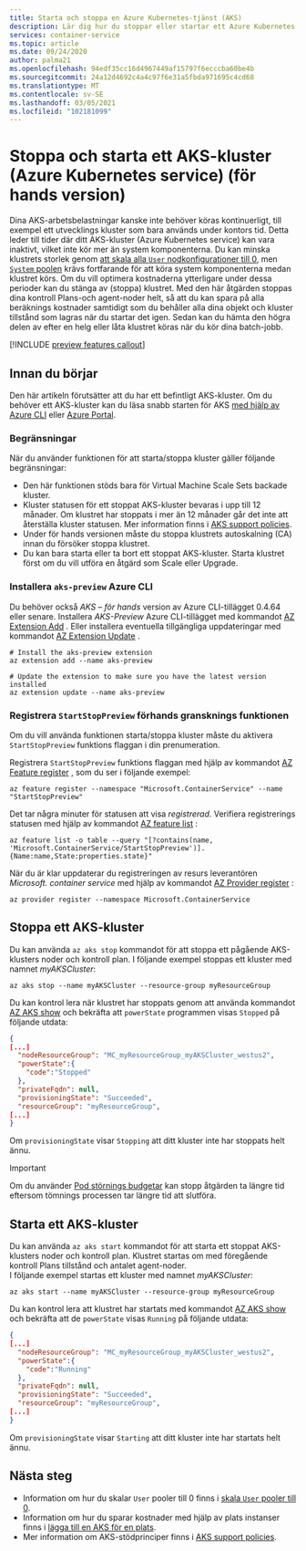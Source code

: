 ```yaml
---
title: Starta och stoppa en Azure Kubernetes-tjänst (AKS)
description: Lär dig hur du stoppar eller startar ett Azure Kubernetes service-kluster (AKS).
services: container-service
ms.topic: article
ms.date: 09/24/2020
author: palma21
ms.openlocfilehash: 94edf35cc16d4967449af15797f6ecccba60be4b
ms.sourcegitcommit: 24a12d4692c4a4c97f6e31a5fbda971695c4cd68
ms.translationtype: MT
ms.contentlocale: sv-SE
ms.lasthandoff: 03/05/2021
ms.locfileid: "102181099"
---
```

# <a name="stop-and-start-an-azure-kubernetes-service-aks-cluster-preview"></a>Stoppa och starta ett AKS-kluster (Azure Kubernetes service) (för hands version)

Dina AKS-arbetsbelastningar kanske inte behöver köras kontinuerligt, till exempel ett utvecklings kluster som bara används under kontors tid. Detta leder till tider där ditt AKS-kluster (Azure Kubernetes service) kan vara inaktivt, vilket inte kör mer än system komponenterna. Du kan minska klustrets storlek genom [att skala alla `User` nodkonfigurationer till 0](scale-cluster.md#scale-user-node-pools-to-0), men [ `System` poolen](use-system-pools.md) krävs fortfarande för att köra system komponenterna medan klustret körs. Om du vill optimera kostnaderna ytterligare under dessa perioder kan du stänga av (stoppa) klustret. Med den här åtgärden stoppas dina kontroll Plans-och agent-noder helt, så att du kan spara på alla beräknings kostnader samtidigt som du behåller alla dina objekt och kluster tillstånd som lagras när du startar det igen. Sedan kan du hämta den högra delen av efter en helg eller låta klustret köras när du kör dina batch-jobb.

[!INCLUDE [preview features callout](./includes/preview/preview-callout.md)]

## <a name="before-you-begin"></a>Innan du börjar

Den här artikeln förutsätter att du har ett befintligt AKS-kluster. Om du behöver ett AKS-kluster kan du läsa snabb starten för AKS [med hjälp av Azure CLI][aks-quickstart-cli] eller [Azure Portal][aks-quickstart-portal].


### <a name="limitations"></a>Begränsningar

När du använder funktionen för att starta/stoppa kluster gäller följande begränsningar:

- Den här funktionen stöds bara för Virtual Machine Scale Sets backade kluster.
- Kluster statusen för ett stoppat AKS-kluster bevaras i upp till 12 månader. Om klustret har stoppats i mer än 12 månader går det inte att återställa kluster statusen. Mer information finns i [AKS support policies](support-policies.md).
- Under för hands versionen måste du stoppa klustrets autoskalning (CA) innan du försöker stoppa klustret.
- Du kan bara starta eller ta bort ett stoppat AKS-kluster. Starta klustret först om du vill utföra en åtgärd som Scale eller Upgrade.

### <a name="install-the-aks-preview-azure-cli"></a>Installera `aks-preview` Azure CLI 

Du behöver också *AKS – för hands* version av Azure CLI-tillägget 0.4.64 eller senare. Installera *AKS-Preview* Azure CLI-tillägget med kommandot [AZ Extension Add][az-extension-add] . Eller installera eventuella tillgängliga uppdateringar med kommandot [AZ Extension Update][az-extension-update] .

```azurecli-interactive
# Install the aks-preview extension
az extension add --name aks-preview

# Update the extension to make sure you have the latest version installed
az extension update --name aks-preview
``` 

### <a name="register-the-startstoppreview-preview-feature"></a>Registrera `StartStopPreview` förhands gransknings funktionen

Om du vill använda funktionen starta/stoppa kluster måste du aktivera `StartStopPreview` funktions flaggan i din prenumeration.

Registrera `StartStopPreview` funktions flaggan med hjälp av kommandot [AZ Feature register][az-feature-register] , som du ser i följande exempel:

```azurecli-interactive
az feature register --namespace "Microsoft.ContainerService" --name "StartStopPreview"
```

Det tar några minuter för statusen att visa *registrerad*. Verifiera registrerings statusen med hjälp av kommandot [AZ feature list][az-feature-list] :

```azurecli-interactive
az feature list -o table --query "[?contains(name, 'Microsoft.ContainerService/StartStopPreview')].{Name:name,State:properties.state}"
```

När du är klar uppdaterar du registreringen av resurs leverantören *Microsoft. container service* med hjälp av kommandot [AZ Provider register][az-provider-register] :

```azurecli-interactive
az provider register --namespace Microsoft.ContainerService
```

## <a name="stop-an-aks-cluster"></a>Stoppa ett AKS-kluster

Du kan använda `az aks stop` kommandot för att stoppa ett pågående AKS-klusters noder och kontroll plan. I följande exempel stoppas ett kluster med namnet *myAKSCluster*:

```azurecli-interactive
az aks stop --name myAKSCluster --resource-group myResourceGroup
```

Du kan kontrol lera när klustret har stoppats genom att använda kommandot [AZ AKS show][az-aks-show] och bekräfta att `powerState` programmen visas `Stopped` på följande utdata:

```json
{
[...]
  "nodeResourceGroup": "MC_myResourceGroup_myAKSCluster_westus2",
  "powerState":{
    "code":"Stopped"
  },
  "privateFqdn": null,
  "provisioningState": "Succeeded",
  "resourceGroup": "myResourceGroup",
[...]
}
```

Om `provisioningState` visar `Stopping` att ditt kluster inte har stoppats helt ännu.

> [!IMPORTANT]
> Om du använder [Pod störnings budgetar](https://kubernetes.io/docs/concepts/workloads/pods/disruptions/) kan stopp åtgärden ta längre tid eftersom tömnings processen tar längre tid att slutföra.


## <a name="start-an-aks-cluster"></a>Starta ett AKS-kluster

Du kan använda `az aks start` kommandot för att starta ett stoppat AKS-klusters noder och kontroll plan. Klustret startas om med föregående kontroll Plans tillstånd och antalet agent-noder.  
I följande exempel startas ett kluster med namnet *myAKSCluster*:

```azurecli-interactive
az aks start --name myAKSCluster --resource-group myResourceGroup
```

Du kan kontrol lera att klustret har startats med kommandot [AZ AKS show][az-aks-show] och bekräfta att de `powerState` visas `Running` på följande utdata:

```json
{
[...]
  "nodeResourceGroup": "MC_myResourceGroup_myAKSCluster_westus2",
  "powerState":{
    "code":"Running"
  },
  "privateFqdn": null,
  "provisioningState": "Succeeded",
  "resourceGroup": "myResourceGroup",
[...]
}
```

Om `provisioningState` visar `Starting` att ditt kluster inte har startats helt ännu.


## <a name="next-steps"></a>Nästa steg

- Information om hur du skalar `User` pooler till 0 finns i [skala `User` pooler till 0](scale-cluster.md#scale-user-node-pools-to-0).
- Information om hur du sparar kostnader med hjälp av plats instanser finns i [lägga till en AKS för en plats](spot-node-pool.md).
- Mer information om AKS-stödprinciper finns i [AKS support policies](support-policies.md).

<!-- LINKS - external -->

<!-- LINKS - internal -->
[aks-quickstart-cli]: kubernetes-walkthrough.md
[aks-quickstart-portal]: kubernetes-walkthrough-portal.md
[install-azure-cli]: /cli/azure/install-azure-cli
[az-extension-add]: /cli/azure/extension#az-extension-add
[az-extension-update]: /cli/azure/extension#az-extension-update
[az-feature-register]: /cli/azure/feature#az-feature-register
[az-feature-list]: /cli/azure/feature#az-feature-list
[az-provider-register]: /cli/azure/provider#az-provider-register
[az-aks-show]: /cli/azure/aks#az_aks_show
